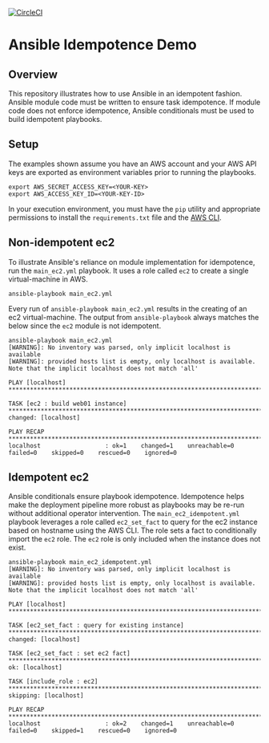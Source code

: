 [![CircleCI](https://circleci.com/gh/darien-hirotsu/ansible_idempotence.svg?style=shield)](https://app.circleci.com/pipelines/github/darien-hirotsu/ansible_idempotence)

# Ansible Idempotence Demo

## Overview
This repository illustrates how to use Ansible in an idempotent fashion. Ansible module code must be written to ensure task idempotence. If module code does not enforce idempotence, Ansible conditionals must be used to build idempotent playbooks.

## Setup
The examples shown assume you have an AWS account and your AWS API keys are exported as environment variables prior to running the playbooks.

```
export AWS_SECRET_ACCESS_KEY=<YOUR-KEY>
export AWS_ACCESS_KEY_ID=<YOUR-KEY-ID>
```

In your execution environment, you must have the `pip` utility and appropriate permissions to install the `requirements.txt` file and the [AWS CLI](https://docs.aws.amazon.com/cli/latest/userguide/install-cliv2.html).

## Non-idempotent ec2
To illustrate Ansible's reliance on module implementation for idempotence, run the `main_ec2.yml` playbook. It uses a role called `ec2` to create a single virtual-machine in AWS.

```
ansible-playbook main_ec2.yml
```

Every run of `ansible-playbook main_ec2.yml` results in the creating of an ec2 virtual-machine. The output from `ansible-playbook` always matches the below since the `ec2` module is not idempotent.

```
ansible-playbook main_ec2.yml
[WARNING]: No inventory was parsed, only implicit localhost is available
[WARNING]: provided hosts list is empty, only localhost is available. Note that the implicit localhost does not match 'all'

PLAY [localhost] **************************************************************************************************************************

TASK [ec2 : build web01 instance] *********************************************************************************************************
changed: [localhost]

PLAY RECAP ********************************************************************************************************************************
localhost                  : ok=1    changed=1    unreachable=0    failed=0    skipped=0    rescued=0    ignored=0  
```

## Idempotent ec2
Ansible conditionals ensure playbook idempotence. Idempotence helps make the deployment pipeline more robust as playbooks may be re-run without additional operator intervention. The `main_ec2_idempotent.yml` playbook leverages a role called `ec2_set_fact` to query for the ec2 instance based on hostname using the AWS CLI. The role sets a fact to conditionally import the `ec2` role. The `ec2` role is only included when the instance does not exist.

```
ansible-playbook main_ec2_idempotent.yml
[WARNING]: No inventory was parsed, only implicit localhost is available
[WARNING]: provided hosts list is empty, only localhost is available. Note that the implicit localhost does not match 'all'

PLAY [localhost] **************************************************************************************************************************

TASK [ec2_set_fact : query for existing instance] *****************************************************************************************
changed: [localhost]

TASK [ec2_set_fact : set ec2 fact] ********************************************************************************************************
ok: [localhost]

TASK [include_role : ec2] *****************************************************************************************************************
skipping: [localhost]

PLAY RECAP ********************************************************************************************************************************
localhost                  : ok=2    changed=1    unreachable=0    failed=0    skipped=1    rescued=0    ignored=0
```
